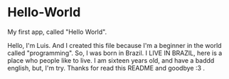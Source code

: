 # Hello-World
My first app, called "Hello World".

Hello, I'm Luis. And I created this file because I'm a beginner in the world called "programming". 
So, I was born in Brazil. I LIVE IN BRAZIL, here is a place who people like to live. I am sixteen years old, 
and have a baddd english, but, I'm try. Thanks for read this README and goodbye :3 .
